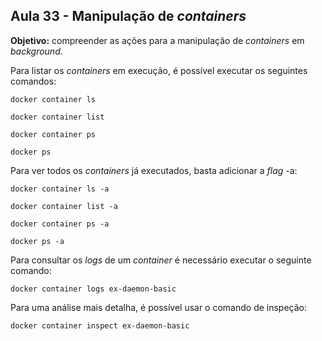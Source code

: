 ## Aula 33 - Manipulação de *containers*

**Objetivo:** compreender as ações para a manipulação de *containers* em *background*.

Para listar os *containers* em execução, é possível executar os seguintes comandos:

```shell
docker container ls
```

```shell
docker container list
```

```shell
docker container ps
```

```shell
docker ps
```

Para ver todos os *containers* já executados, basta adicionar a *flag* -a:

```shell
docker container ls -a
```

```shell
docker container list -a
```

```shell
docker container ps -a
```

```shell
docker ps -a
```

Para consultar os *logs* de um *container* é necessário executar o seguinte comando:

```shell
docker container logs ex-daemon-basic
```

Para uma análise mais detalha, é possível usar o comando de inspeção:

```shell
docker container inspect ex-daemon-basic
```
